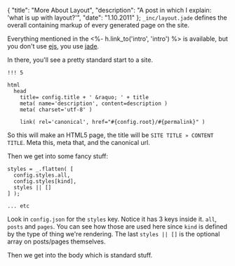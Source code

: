 {
  "title": "More About Layout",
  "description": "A post in which I explain: 'what is up with layout?'",
  "date": "1.10.2011"
};
`_inc/layout.jade` defines the overall containing markup of
every generated page on the site.

Everything mentioned in the <%- h.link_to('intro', 'intro') %> is
available, but you don't use [ejs](https://github.com/visionmedia/ejs),
you use [jade](https://github.com/visionmedia/jade).

In there, you'll see a pretty standard start to a site.

    !!! 5

    html
      head
        title= config.title + ' &raquo; ' + title
        meta( name='description', content=description )
        meta( charset='utf-8' )

        link( rel='canonical', href="#{config.root}/#{permalink}" )

So this will make an HTML5 page, the title will
be <span style='white-space: nowrap;'><code>SITE TITLE &raquo; CONTENT TITLE</code></span>.
Meta this, meta that, and the canonical url.

Then we get into some fancy stuff:

    styles = _.flatten( [
      config.styles.all,
      config.styles[kind],
      styles || []
    ] );

    ... etc

Look in `config.json` for the `styles` key. Notice it has 3 keys inside it.
`all`, `posts` and `pages`. You can see how those are used here since
`kind` is defined by the type of thing we're rendering. The last `styles || []`
is the optional array on posts/pages themselves.

Then we get into the body which is standard stuff.
